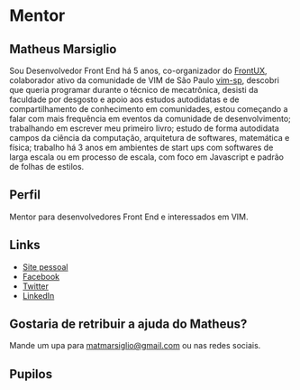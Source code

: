 # Mentor

## Matheus Marsiglio

Sou Desenvolvedor Front End há 5 anos, co-organizador do [FrontUX](http://www.frontux.com), colaborador ativo da comunidade de VIM de São Paulo [vim-sp](https://github.com/vim-sp/vim-sp), descobri que queria programar durante o técnico de mecatrônica, desisti da faculdade por desgosto e apoio aos estudos autodidatas e de compartilhamento de conhecimento em comunidades, estou começando a falar com mais frequência em eventos da comunidade de desenvolvimento;
trabalhando em escrever meu primeiro livro;
estudo de forma autodidata campos da ciência da computação, arquitetura de softwares, matemática e física; trabalho há 3 anos em ambientes de start ups com softwares de larga escala ou em processo de escala, com foco em Javascript e padrão de folhas de estilos.

## Perfil

Mentor para desenvolvedores Front End e interessados em VIM.

## Links

* [Site pessoal](http://heymathe.us)
* [Facebook](https://www.facebook.com/matheusmarsiglio)
* [Twitter](https://twitter.com/matmarsiglio)
* [LinkedIn](https://br.linkedin.com/in/matmarsiglio)

## Gostaria de retribuir a ajuda do Matheus?

Mande um upa para matmarsiglio@gmail.com ou nas redes sociais.

## Pupilos

